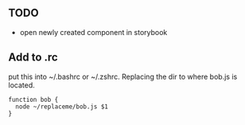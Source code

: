 ## TODO

- open newly created component in storybook

## Add to .rc

put this into ~/.bashrc or ~/.zshrc. Replacing the dir to where bob.js is located.

```
function bob {
  node ~/replaceme/bob.js $1
}
```
